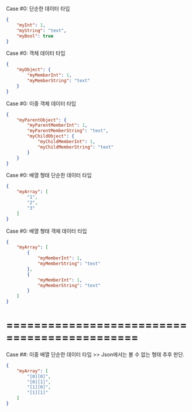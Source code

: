 Case #0: 단순한 데이터 타입

```json
{
    "myInt": 1,
    "myString": "text",
    "myBool": true
}
```

Case #0: 객체 데이터 타입

```json
{
    "myObject": {
        "myMemberInt": 1,
        "myMemberString": "text"
    }
}
```

Case #0: 이중 객체 데이터 타입

```json
{
    "myParentObject": {
        "myParentMemberInt": 1,
        "myParentMemberString": "text",
        "myChildObject": {
            "myChildMemberInt": 1,
            "myChildMemberString": "text"
        }
    }
}
```

Case #0: 배열 형태 단순한 데이터 타입

```json
{
    "myArray": [
        "1",
        "2",
        "3"
    ]
}
```

Case #0: 배열 형태 객체 데이터 타입

```json
{
    "myArray": [
        {
            "myMemberInt": 1,
            "myMemberString": "text"
        },
        {
            "myMemberInt": 1,
            "myMemberString": "text"
        }
    ]
}
```












=============================================
=============================================

Case ##: 이중 배열 단순한 데이터 타입
    >> Json에서는 볼 수 없는 형태 추후 판단.

```json
{
    "myArray": [
        "[0][0]",
        "[0][1]",
        "[1][0]",
        "[1][1]"
    ]
}
```